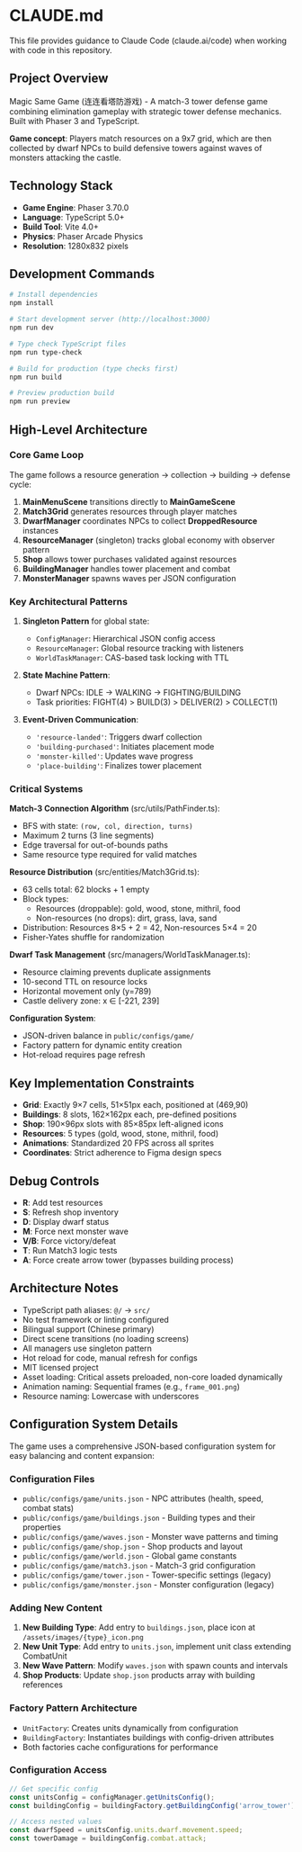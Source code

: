 # CLAUDE.md

This file provides guidance to Claude Code (claude.ai/code) when working with code in this repository.

## Project Overview

Magic Same Game (连连看塔防游戏) - A match-3 tower defense game combining elimination gameplay with strategic tower defense mechanics. Built with Phaser 3 and TypeScript.

**Game concept**: Players match resources on a 9x7 grid, which are then collected by dwarf NPCs to build defensive towers against waves of monsters attacking the castle.

## Technology Stack

- **Game Engine**: Phaser 3.70.0
- **Language**: TypeScript 5.0+
- **Build Tool**: Vite 4.0+
- **Physics**: Phaser Arcade Physics
- **Resolution**: 1280x832 pixels

## Development Commands

```bash
# Install dependencies
npm install

# Start development server (http://localhost:3000)
npm run dev

# Type check TypeScript files
npm run type-check

# Build for production (type checks first)
npm run build

# Preview production build
npm run preview
```

## High-Level Architecture

### Core Game Loop
The game follows a resource generation → collection → building → defense cycle:
1. **MainMenuScene** transitions directly to **MainGameScene**
2. **Match3Grid** generates resources through player matches
3. **DwarfManager** coordinates NPCs to collect **DroppedResource** instances
4. **ResourceManager** (singleton) tracks global economy with observer pattern
5. **Shop** allows tower purchases validated against resources
6. **BuildingManager** handles tower placement and combat
7. **MonsterManager** spawns waves per JSON configuration

### Key Architectural Patterns

1. **Singleton Pattern** for global state:
   - `ConfigManager`: Hierarchical JSON config access
   - `ResourceManager`: Global resource tracking with listeners
   - `WorldTaskManager`: CAS-based task locking with TTL

2. **State Machine Pattern**:
   - Dwarf NPCs: IDLE → WALKING → FIGHTING/BUILDING
   - Task priorities: FIGHT(4) > BUILD(3) > DELIVER(2) > COLLECT(1)

3. **Event-Driven Communication**:
   - `'resource-landed'`: Triggers dwarf collection
   - `'building-purchased'`: Initiates placement mode
   - `'monster-killed'`: Updates wave progress
   - `'place-building'`: Finalizes tower placement

### Critical Systems

**Match-3 Connection Algorithm** (src/utils/PathFinder.ts):
- BFS with state: `(row, col, direction, turns)`
- Maximum 2 turns (3 line segments)
- Edge traversal for out-of-bounds paths
- Same resource type required for valid matches

**Resource Distribution** (src/entities/Match3Grid.ts):
- 63 cells total: 62 blocks + 1 empty
- Block types:
  - Resources (droppable): gold, wood, stone, mithril, food
  - Non-resources (no drops): dirt, grass, lava, sand
- Distribution: Resources 8×5 + 2 = 42, Non-resources 5×4 = 20
- Fisher-Yates shuffle for randomization

**Dwarf Task Management** (src/managers/WorldTaskManager.ts):
- Resource claiming prevents duplicate assignments
- 10-second TTL on resource locks
- Horizontal movement only (y=789)
- Castle delivery zone: x ∈ [-221, 239]

**Configuration System**:
- JSON-driven balance in `public/configs/game/`
- Factory pattern for dynamic entity creation
- Hot-reload requires page refresh

## Key Implementation Constraints

- **Grid**: Exactly 9×7 cells, 51×51px each, positioned at (469,90)
- **Buildings**: 8 slots, 162×162px each, pre-defined positions
- **Shop**: 190×96px slots with 85×85px left-aligned icons
- **Resources**: 5 types (gold, wood, stone, mithril, food)
- **Animations**: Standardized 20 FPS across all sprites
- **Coordinates**: Strict adherence to Figma design specs

## Debug Controls

- **R**: Add test resources
- **S**: Refresh shop inventory
- **D**: Display dwarf status
- **M**: Force next monster wave
- **V/B**: Force victory/defeat
- **T**: Run Match3 logic tests
- **A**: Force create arrow tower (bypasses building process)

## Architecture Notes

- TypeScript path aliases: `@/` → `src/`
- No test framework or linting configured
- Bilingual support (Chinese primary)
- Direct scene transitions (no loading screens)
- All managers use singleton pattern
- Hot reload for code, manual refresh for configs
- MIT licensed project
- Asset loading: Critical assets preloaded, non-core loaded dynamically
- Animation naming: Sequential frames (e.g., `frame_001.png`)
- Resource naming: Lowercase with underscores

## Configuration System Details

The game uses a comprehensive JSON-based configuration system for easy balancing and content expansion:

### Configuration Files
- `public/configs/game/units.json` - NPC attributes (health, speed, combat stats)
- `public/configs/game/buildings.json` - Building types and their properties
- `public/configs/game/waves.json` - Monster wave patterns and timing
- `public/configs/game/shop.json` - Shop products and layout
- `public/configs/game/world.json` - Global game constants
- `public/configs/game/match3.json` - Match-3 grid configuration
- `public/configs/game/tower.json` - Tower-specific settings (legacy)
- `public/configs/game/monster.json` - Monster configuration (legacy)

### Adding New Content
1. **New Building Type**: Add entry to `buildings.json`, place icon at `/assets/images/{type}_icon.png`
2. **New Unit Type**: Add entry to `units.json`, implement unit class extending CombatUnit
3. **New Wave Pattern**: Modify `waves.json` with spawn counts and intervals
4. **Shop Products**: Update `shop.json` products array with building references

### Factory Pattern Architecture
- `UnitFactory`: Creates units dynamically from configuration
- `BuildingFactory`: Instantiates buildings with config-driven attributes
- Both factories cache configurations for performance

### Configuration Access
```typescript
// Get specific config
const unitsConfig = configManager.getUnitsConfig();
const buildingConfig = buildingFactory.getBuildingConfig('arrow_tower');

// Access nested values
const dwarfSpeed = unitsConfig.units.dwarf.movement.speed;
const towerDamage = buildingConfig.combat.attack;
```